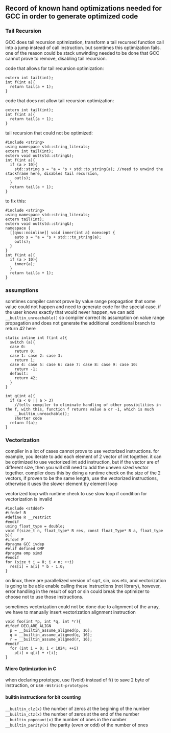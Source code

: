 ## Record of known hand optimizations needed for GCC in order to generate optimized code
### Tail Recursion
GCC does tail recursion optimization, transform a tail recursed function call into a jump instead of call instruction. but somtimes this optimization fails. one of
the reason could be stack unwinding needed to be done that GCC cannot prove to remove, disabling tail recursion.

code that allows for tail recursion optimization:
```
extern int tail(int);
int f(int a){
  return tail(a + 1);
}
```

code that does not allow tail recursion optimization:
```
extern int tail(int);
int f(int a){
  return tail(a + 1);
}
```

tail recursion that could not be optimized:
```
#include <string>
using namespace std::string_literals;
extern int tail(int);
extern void out(std::string&);
int f(int a){
  if (a > 10){
    std::string s = "a = "s + std::to_string(a); //need to unwind the stackframe here, disables tail recursion, 
    out(s);
  }
  return tail(a + 1);
}
```

to fix this:
```
#include <string>
using namespace std::string_literals;
extern tail(int);
extern void out(std::string&);
namespace {
  [[qnu::noinline]] void inner(int a) noexcept {
    auto s = "a = "s + std:::to_string(a);
    out(s);
  }
}
int f(int a){
  if (a > 10){
    inner(a);
  }
  return tail(a + 1);
}
```

### assumptions
somtimes compiler cannot prove by value range propagation that some value could not happen and need to generate code for the special case. if the user knows exactly that would never happen, we can add `__builtin_unreachable()` so compiler correct its assumption on value range propagation and does not generate the additional conditional branch to return 42 here

```
static inline int f(int a){
  switch (a){
  case 0:
    return 0;
  case 1: case 2: case 3:
    return 1;
  case 4: case 5: case 6: case 7: case 8: case 9: case 10:
    return -1;
  default:
    return 42;
  }
}

int q(int a){
  if (a < 0 || a > 3)
    //tells compiler to eliminate handling of other possibilities in the f, with this, function f returns value a or -1, which is much
    __builtin_unreachable();
    shorter code
  return f(a);
}
```

### Vectorization
compiler in a lot of cases cannot prove to use vectorized instructions. for example, you iterate to add each element of 2 vector of int together. it can be
optimized to use vectorized int add instruction, but if the vector are of different size, then you will still need to add the uneven sized vector together. compiler
does this by doing a runtime check on the size of the 2 vectors, if proven to be the same length, use the vectorized instructions, otherwise it uses the slower
element by element loop

vectorized loop with runtime check to use slow loop if condition for vectorization is invalid
```
#include <stddef>
#ifndef R
#define R __restrict
#endif
using float_type = double;
void f(size_t n, float_type* R res, const float_Type* R a, float_type b){
#ifdef P
#pragma GCC ivdep
#elif defined OMP
#pragma omp simd
#endif
for (size_t i = 0; i < n; ++i)
  res[i] = a[i] * b - 1.0;
}
```

on linux, there are parallelized version of sqrt, sin, cos etc, and vectorization is going to be able enable calling these instructions (not library), however, error handling in the result of sqrt or sin could break the optimizer to choose not to use those instructions.

sometimes vectorization could not be done due to alignment of the array, we have to manually insert vectorization alignment instruction
```
void foo(int *p, int *q, int *r){
#ifdef DECLARE_ALIGN
  p = __builtin_assume_aligned(p, 16);
  q = __builtin_assume_aligned(q, 16);
  r = __builtin_assume_aligned(r, 16);
#endif
  for (int i = 0; i < 1024; ++i)
    p[i] = q[i] + r[i];
}
```

#### Micro Optimization in C
when declaring prototype, use f(void) instead of f() to save 2 byte of instruction, or use `-Wstrict-prototypes`

#### builtin instructions for bit counting
`__builtin_clz(x)` the number of zeros at the begining of the number
`__builtin_ctz(x)` the number of zeros at the end of the number
`__builtin_popcount(x)` the number of ones in the number
`__builtin_parity(x)` the parity (even or odd) of the number of ones
